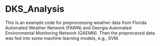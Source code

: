 # DKS_Analysis

This is an example code for preprocessing weather data from Florida Automated Weather Network (FAWN) and Georgia Automated Environmental Monitoring Network (GAEMN). Then the preprocessd data was fed into some machine learning models, e.g., SVM.

